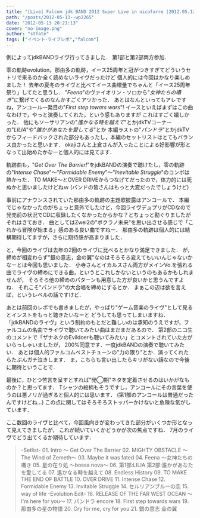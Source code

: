 ```yaml
---
title: "[Live] Falcom jdk BAND 2012 Super Live in nicofarre (2012.05.12@nicofarre)"
path: "/posts/2012-05-13--wp2265"
date: "2012-05-13 20:21:13"
cover: "no-image.png"
author: "stfate"
tags: ["イベント･ライブレポ","falcom"]
---
```



<p>例によってjdkBANDライヴ行ってきました．
第1部と第2部両方参加．</p>

<p>零の軌跡evolution，那由多の軌跡，イース25周年と冠がつきすぎてどういうセトリで来るのか全く読めないライヴだったけど
個人的には今回はかなり楽しめました！
去年の夏冬のライヴと比べてイース曲増量でちゃんと「イース25周年祭り」してたと思うし．
"<em>Feena</em>"のヴァイオリン・ソロから"<em>女神たちの囁き</em>"に繋げてくるのなんかすごくアツかった．
あとはなんといってもアレですね，アンコール一発目の"<em>First step towars wars</em>"!
イースといえばまずはこの曲なわけで，やっと演奏してくれた，という感もありますが
これはすごく嬉しかった．
他にもソーサリアンの"<em>遙かなる時を越えて</em>"とかjdkTVコーナーの"<em>LILIA</em>"や"<em>誰かがあなたを愛してる</em>"とか
本編ラストの"<em>パンドラ</em>"とかjdkTVからフィードバックされた部分もあったし，本編のセットリストはとてもバランス良かったと思います．
okajiさんと上倉さんが入ったことによる好影響が形となって出始めたかなーと個人的には見てます．</p>

<p>軌跡曲も，"<em>Get Over The Barrier!</em>"をjdkBANDの演奏で聴けたし，零の軌跡の"<em>Intense Chase</em>"～"<em>Formidable Enemy</em>"～"<em>Inevitable Struggle</em>"のコンボは熱かった．
TO MAKE～とOVER DRIVEからつなげてだったので，体力的には死ぬかと思いましたけどねｗ
(バンドの皆さんはもっと大変だったでしょうけど)</p>

<p>事前にアナウンスされていた那由多の軌跡の主題歌披露はアンコールで．
本編でじゃなかったのがちょっと意外でしたけど，今回ライヴデュプリがCDなので
発売前の状況でCDに収録したくなかったからかな？とちょっと勘ぐりましたがそれはさておき．
曲としてはZwei2の"ボクラノ未来"を思い出させる感じで「これから冒険が始まる」感のある良い曲ですねー．
那由多の軌跡は個人的には結構期待してますが，さらに期待感が高まりました．</p>

<p>と，今回のライヴは去年の2回のライヴに比べるとかなり満足できました．
が，締めが相変わらず"銀の意志，金の翼"なのはそろそろ変えてもいいんじゃないかなーとは今回も思いました．
小寺さんとイカルスさん両方がメインVo.を張れる曲でライヴの締めにできる曲，というとこれしかないというのもあるかもしれませんが，
そろそろ他の締めのパターンも用意した方が良いかと思うんですよね．
それこそ"パンドラ"の大合唱を締めにするとか．
まぁこの辺は欲を言えば，というレベルの話ですけど．</p>

<p>あとは前回のレポでも書きましたが，やっぱり"ゲーム音楽のライヴ"として見るとインストをもっと聴きたいなーと
どうしても思ってしまいますね．
「jdkBANDのライヴ」という制約のもとだと難しいのは承知のうえですが，ファルコムの名曲でライヴで聴いてみたい曲はまだまだあるので．
第2部のニコ生のコメントで「ザナネクのEvildoerも聴いてみたい」とコメントされていた方がいらっしゃいましたが，
200%同意です．一度jdkBANDの演奏で聴いてみたい．
あとは個人的ファルコムベストチューンの"力の限り"とか．演ってくれたらたぶんガチ泣きします．
ま，こちらも言い出したらキリがない話なので今後に期待ということで．</p>

<p>最後に，ひとつ苦言を呈すとすれば"発◯期"ネタを定着させるのはいかがなものか？と思ってます．
Tシャツの絵柄もそうですし，アンコールにその言葉を使うのは悪ノリが過ぎると個人的には思います．
(第1部のアンコールは普通だったんですけどね…)
この点に関してはそろそろストッパーかけないと危険な気がしています．</p>

<p>ここ数回のライヴと比べて，今回風向きが変わってきた部分がいくつか形となって見えてきましたが，
これが続いていくかどうかが次の焦点ですね．
7月のライヴでどう出てくるか期待しています．</p>

<blockquote>-Setlist-
01. Intro ～ Get Over The Barrier
02. MIGHTY OBSTACLE ～The Wind of Zemeth～
03. Maybe it was fated
04. Feena ～女神たちの囁き
05. 星の在り処 ～bossa nova～
06. 第1部:LILIA 第2部:誰かがあなたを愛してる
07. 遙かなる時を越えて
08. Endless History
09. TO MAKE THE END OF BATTLE
10. OVER DRIVE
11. Intense Chase
12. Formidable Enemy
13. Invitable Struggle
14. セルリアンブルーの恋
15. way of life -Evolution Edit-
16. RELEASE OF THE FAR WEST OCEAN ～I'm here for you～
17. パンドラ
encore
18. First step towards wars
19. 那由多の星の物語
20. Cry for me, cry for you
21. 銀の意志 金の翼</blockquote>
